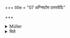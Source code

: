 +++
title = "07 अग्निष्टोम उत्तरवेदिः"

+++

<details><summary>Müller</summary>

At the Agniṣṭoma there is the Uttara-vedi.

#####  Commentary

The commentator explains this by saying that at the Soma sacrifices, i.e. at the Agniṣṭoma, Ukthya, Ṣoḍaśin, and Atirātra, the fire is carried from the Āhavanīya to the Uttara-vedi, which is also called the Soma altar.
</details>

<details><summary>थिते</summary>

अग्निष्टोम उत्तरवेदिः ७
</details>
